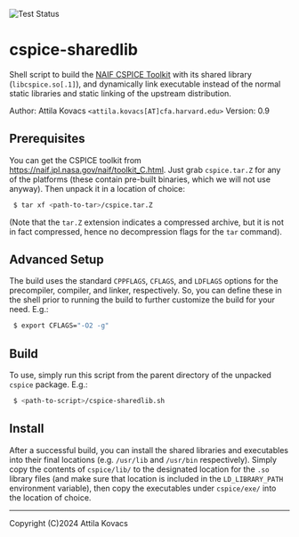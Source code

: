 ![Test Status](https://github.com/Smithsonian/cspice-sharedlib/actions/workflows/test.yml/badge.svg)

# cspice-sharedlib

Shell script to build the [NAIF CSPICE Toolkit](https://naif.jpl.nasa.gov/naif/toolkit.html) with 
its shared library (`libcspice.so[.1]`), and dynamically link executable instead of the normal 
static libraries and static linking of the upstream distribution.

Author: Attila Kovacs `<attila.kovacs[AT]cfa.harvard.edu>`
Version: 0.9


## Prerequisites

You can get the CSPICE toolkit from https://naif.jpl.nasa.gov/naif/toolkit_C.html. Just grab
`cspice.tar.Z` for any of the platforms (these contain pre-built binaries, which we will not use 
anyway). Then unpack it in a location of choice:

```bash
 $ tar xf <path-to-tar>/cspice.tar.Z
```

(Note that the `tar.Z` extension indicates a compressed archive, but it is not in fact compressed, 
hence no decompression flags for the `tar` command).
 
 
## Advanced Setup

The build uses the standard `CPPFLAGS`, `CFLAGS`, and `LDFLAGS` options for the precompiler, 
compiler, and linker, respectively. So, you can define these in the shell prior to running the 
build to further customize the build for your need. E.g.:

```bash
 $ export CFLAGS="-O2 -g"
```

## Build

To use, simply run this script from the parent directory of the unpacked `cspice` package. E.g.:

```bash
 $ <path-to-script>/cspice-sharedlib.sh
```

## Install

After a successful build, you can install the shared libraries and executables into their final 
locations (e.g. `/usr/lib` and `/usr/bin` respectively). Simply copy the contents of `cspice/lib/` 
to the designated location for the `.so` library files (and make sure that location is included in 
the `LD_LIBRARY_PATH` environment variable), then copy the executables under `cspice/exe/` into 
the location of choice.

--------------------------------------------------------------------------------------------------
Copyright (C)2024 Attila Kovacs
